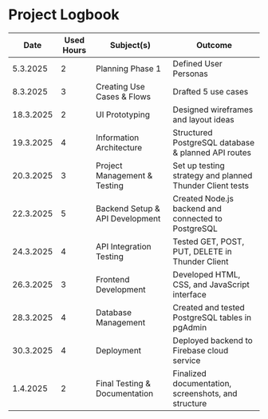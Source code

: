# Project Logbook

| Date      | Used Hours | Subject(s)                     | Outcome                                            |
|-----------|------------|--------------------------------|----------------------------------------------------|
| 5.3.2025  | 2          | Planning Phase 1                | Defined User Personas                              |
| 8.3.2025  | 3          | Creating Use Cases & Flows      | Drafted 5 use cases                                 |
| 18.3.2025 | 2          | UI Prototyping                  | Designed wireframes and layout ideas               |
| 19.3.2025 | 4          | Information Architecture        | Structured PostgreSQL database & planned API routes|
| 20.3.2025 | 3          | Project Management & Testing    | Set up testing strategy and planned Thunder Client tests |
| 22.3.2025 | 5          | Backend Setup & API Development | Created Node.js backend and connected to PostgreSQL|
| 24.3.2025 | 4          | API Integration Testing         | Tested GET, POST, PUT, DELETE in Thunder Client     |
| 26.3.2025 | 3          | Frontend Development            | Developed HTML, CSS, and JavaScript interface       |
| 28.3.2025 | 4          | Database Management             | Created and tested PostgreSQL tables in pgAdmin     |
| 30.3.2025 | 4          | Deployment                      | Deployed backend to Firebase cloud service          |
| 1.4.2025  | 2          | Final Testing & Documentation   | Finalized documentation, screenshots, and structure|
